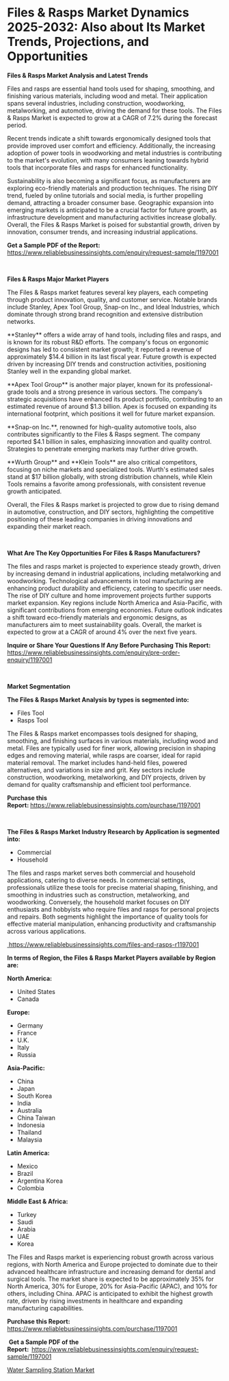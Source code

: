 <p><h1>Files & Rasps Market Dynamics 2025-2032: Also about Its Market Trends, Projections, and Opportunities</h1></p><p><strong>Files & Rasps Market Analysis and Latest Trends</strong></p>
<p><p>Files and rasps are essential hand tools used for shaping, smoothing, and finishing various materials, including wood and metal. Their application spans several industries, including construction, woodworking, metalworking, and automotive, driving the demand for these tools. The Files & Rasps Market is expected to grow at a CAGR of 7.2% during the forecast period. </p><p>Recent trends indicate a shift towards ergonomically designed tools that provide improved user comfort and efficiency. Additionally, the increasing adoption of power tools in woodworking and metal industries is contributing to the market's evolution, with many consumers leaning towards hybrid tools that incorporate files and rasps for enhanced functionality. </p><p>Sustainability is also becoming a significant focus, as manufacturers are exploring eco-friendly materials and production techniques. The rising DIY trend, fueled by online tutorials and social media, is further propelling demand, attracting a broader consumer base. Geographic expansion into emerging markets is anticipated to be a crucial factor for future growth, as infrastructure development and manufacturing activities increase globally. Overall, the Files & Rasps Market is poised for substantial growth, driven by innovation, consumer trends, and increasing industrial applications.</p></p>
<p><strong>Get a Sample PDF of the Report:&nbsp;</strong> <a href="https://www.reliablebusinessinsights.com/enquiry/request-sample/1197001?utm_campaign=2234&utm_medium=2&utm_source=Github&utm_content=ia&utm_term=19022025&utm_id=files-rasps">https://www.reliablebusinessinsights.com/enquiry/request-sample/1197001</a></p>
<p>&nbsp;</p>
<p><strong>Files & Rasps Major Market Players</strong></p>
<p><p>The Files & Rasps market features several key players, each competing through product innovation, quality, and customer service. Notable brands include Stanley, Apex Tool Group, Snap-on Inc., and Ideal Industries, which dominate through strong brand recognition and extensive distribution networks.</p><p>**Stanley** offers a wide array of hand tools, including files and rasps, and is known for its robust R&D efforts. The company's focus on ergonomic designs has led to consistent market growth; it reported a revenue of approximately $14.4 billion in its last fiscal year. Future growth is expected driven by increasing DIY trends and construction activities, positioning Stanley well in the expanding global market.</p><p>**Apex Tool Group** is another major player, known for its professional-grade tools and a strong presence in various sectors. The company’s strategic acquisitions have enhanced its product portfolio, contributing to an estimated revenue of around $1.3 billion. Apex is focused on expanding its international footprint, which positions it well for future market expansion.</p><p>**Snap-on Inc.**, renowned for high-quality automotive tools, also contributes significantly to the Files & Rasps segment. The company reported $4.1 billion in sales, emphasizing innovation and quality control. Strategies to penetrate emerging markets may further drive growth.</p><p>**Wurth Group** and **Klein Tools** are also critical competitors, focusing on niche markets and specialized tools. Wurth's estimated sales stand at $17 billion globally, with strong distribution channels, while Klein Tools remains a favorite among professionals, with consistent revenue growth anticipated.</p><p>Overall, the Files & Rasps market is projected to grow due to rising demand in automotive, construction, and DIY sectors, highlighting the competitive positioning of these leading companies in driving innovations and expanding their market reach.</p></p>
<p>&nbsp;</p>
<p><strong>What Are The Key Opportunities For Files & Rasps Manufacturers?</strong></p>
<p><p>The files and rasps market is projected to experience steady growth, driven by increasing demand in industrial applications, including metalworking and woodworking. Technological advancements in tool manufacturing are enhancing product durability and efficiency, catering to specific user needs. The rise of DIY culture and home improvement projects further supports market expansion. Key regions include North America and Asia-Pacific, with significant contributions from emerging economies. Future outlook indicates a shift toward eco-friendly materials and ergonomic designs, as manufacturers aim to meet sustainability goals. Overall, the market is expected to grow at a CAGR of around 4% over the next five years.</p></p>
<p><strong>Inquire or Share Your Questions If Any Before Purchasing This Report:</strong> <a href="https://www.reliablebusinessinsights.com/enquiry/pre-order-enquiry/1197001?utm_campaign=2234&utm_medium=2&utm_source=Github&utm_content=ia&utm_term=19022025&utm_id=files-rasps">https://www.reliablebusinessinsights.com/enquiry/pre-order-enquiry/1197001</a></p>
<p>&nbsp;</p>
<p><strong>Market Segmentation</strong></p>
<p><strong>The Files & Rasps Market Analysis by types is segmented into:</strong></p>
<p><ul><li>Files Tool</li><li>Rasps Tool</li></ul></p>
<p><p>The Files & Rasps market encompasses tools designed for shaping, smoothing, and finishing surfaces in various materials, including wood and metal. Files are typically used for finer work, allowing precision in shaping edges and removing material, while rasps are coarser, ideal for rapid material removal. The market includes hand-held files, powered alternatives, and variations in size and grit. Key sectors include construction, woodworking, metalworking, and DIY projects, driven by demand for quality craftsmanship and efficient tool performance.</p></p>
<p><strong>Purchase this Report:&nbsp;</strong><a href="https://www.reliablebusinessinsights.com/purchase/1197001?utm_campaign=2234&utm_medium=2&utm_source=Github&utm_content=ia&utm_term=19022025&utm_id=files-rasps">https://www.reliablebusinessinsights.com/purchase/1197001</a></p>
<p>&nbsp;</p>
<p><strong>The Files & Rasps Market Industry Research by Application is segmented into:</strong></p>
<p><ul><li>Commercial</li><li>Household</li></ul></p>
<p><p>The files and rasps market serves both commercial and household applications, catering to diverse needs. In commercial settings, professionals utilize these tools for precise material shaping, finishing, and smoothing in industries such as construction, metalworking, and woodworking. Conversely, the household market focuses on DIY enthusiasts and hobbyists who require files and rasps for personal projects and repairs. Both segments highlight the importance of quality tools for effective material manipulation, enhancing productivity and craftsmanship across various applications.</p></p>
<p><a href="https://www.reliablebusinessinsights.com/files-and-rasps-r1197001?utm_campaign=2234&utm_medium=2&utm_source=Github&utm_content=ia&utm_term=19022025&utm_id=files-rasps">&nbsp;https://www.reliablebusinessinsights.com/files-and-rasps-r1197001</a></p>
<p><strong>In terms of Region, the Files & Rasps Market Players available by Region are:</strong></p>
<p>
    <p> <strong> North America: </strong>
        <ul>
            <li>United States</li>
            <li>Canada</li>
        </ul>
        </p> 
    <p> <strong> Europe: </strong>
        <ul>
            <li>Germany</li>
            <li>France</li>
            <li>U.K.</li>
            <li>Italy</li>
            <li>Russia</li>
        </ul>
        </p> 
    <p> <strong> Asia-Pacific: </strong>
        <ul>
            <li>China</li>
            <li>Japan</li>
            <li>South Korea</li>
            <li>India</li>
            <li>Australia</li>
            <li>China Taiwan</li>
            <li>Indonesia</li>
            <li>Thailand</li>
            <li>Malaysia</li>
        </ul>
        </p> 
    <p> <strong> Latin America: </strong>
        <ul>
            <li>Mexico</li>
            <li>Brazil</li>
            <li>Argentina Korea</li>
            <li>Colombia</li>
        </ul>
        </p> 
    <p> <strong> Middle East & Africa: </strong>
        <ul>
            <li>Turkey</li>
            <li>Saudi</li>
            <li>Arabia</li>
            <li>UAE</li>
            <li>Korea</li>
        </ul>
    </p>
    </p>
<p><p>The Files and Rasps market is experiencing robust growth across various regions, with North America and Europe projected to dominate due to their advanced healthcare infrastructure and increasing demand for dental and surgical tools. The market share is expected to be approximately 35% for North America, 30% for Europe, 20% for Asia-Pacific (APAC), and 10% for others, including China. APAC is anticipated to exhibit the highest growth rate, driven by rising investments in healthcare and expanding manufacturing capabilities.</p></p>
<p><strong>Purchase this Report: </strong><a href="https://www.reliablebusinessinsights.com/purchase/1197001?utm_campaign=2234&utm_medium=2&utm_source=Github&utm_content=ia&utm_term=19022025&utm_id=files-rasps">https://www.reliablebusinessinsights.com/purchase/1197001</a></p>
<p>&nbsp;<strong>Get a Sample PDF of the Report:&nbsp;&nbsp;</strong><a href="https://www.reliablebusinessinsights.com/enquiry/request-sample/1197001?utm_campaign=2234&utm_medium=2&utm_source=Github&utm_content=ia&utm_term=19022025&utm_id=files-rasps">https://www.reliablebusinessinsights.com/enquiry/request-sample/1197001</a></p>
<p><strong></strong></p>
<p><p><a href="https://github.com/hillsmyung726/Market-Research-Report-List-1/blob/main/water-sampling-station-market.md?utm_campaign=2234&utm_medium=2&utm_source=Github&utm_content=ia&utm_term=19022025&utm_id=files-rasps">Water Sampling Station Market</a></p></p>